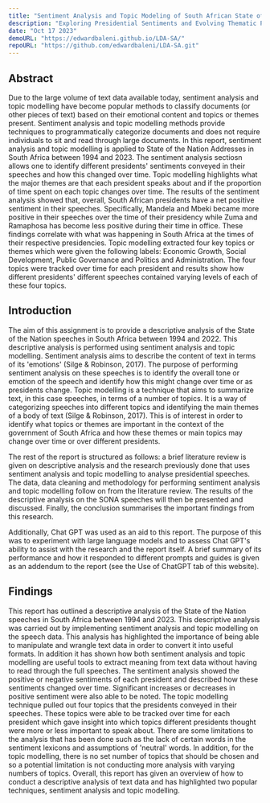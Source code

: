 ```yaml
---
title: "Sentiment Analysis and Topic Modeling of South African State of the Nation Addresses (1994-2023): Exploring Presidential Sentiments and Evolving Thematic Priorities"
description: "Exploring Presidential Sentiments and Evolving Thematic Priorities."
date: "Oct 17 2023"
demoURL: "https://edwardbaleni.github.io/LDA-SA/"
repoURL: "https://github.com/edwardbaleni/LDA-SA.git"
---
```


## Abstract

Due to the large volume of text data available today, sentiment analysis and topic modelling have become popular methods to classify documents (or other pieces of text) based on their emotional content and topics or themes present. Sentiment analysis and topic modelling methods provide techniques to programmatically categorize documents and does not require individuals to sit and read through large documents. In this report, sentiment analysis and topic modelling is applied to State of the Nation Addresses in South Africa between 1994 and 2023. The sentiment analysis sectiosn allows one to identify different presidents' sentiments conveyed in their speeches and how this changed over time. Topic modelling highlights what the major themes are that each president speaks about and if the proportion of time spent on each topic changes over time. The results of the sentiment analysis showed that, overall, South African presidents have a net positive sentiment in their speeches. Specifically, Mandela and Mbeki became more positive in their speeches over the time of their presidency while Zuma and Ramaphosa has become less positive during their time in office. These findings correlate with what was happening in South Africa at the times of their respective presidencies. Topic modelling extracted four key topics or themes which were given the following labels: Economic Growth, Social Development, Public Governance and Politics and Administration. The four topics were tracked over time for each president and results show how different presidents' different speeches contained varying levels of each of these four topics.

## Introduction

The aim of this assignment is to provide a descriptive analysis of the State of the Nation speeches in South Africa between 1994 and 2022. This descriptive analysis is performed using sentiment analysis and topic modelling. Sentiment analysis aims to describe the content of text in terms of its 'emotions' (Silge & Robinson, 2017). The purpose of performing sentiment analysis on these speeches is to identify the overall tone or emotion of the speech and identify how this might change over time or as presidents change. Topic modelling is a technique that aims to summarize text, in this case speeches, in terms of a number of topics. It is a way of categorizing speeches into different topics and identifying the main themes of a body of text (Silge & Robinson, 2017). This is of interest in order to identify what topics or themes are important in the context of the government of South Africa and how these themes or main topics may change over time or over different presidents.

The rest of the report is structured as follows: a brief literature review is given on descriptive analysis and the research previously done that uses sentiment analysis and topic modelling to analyse presidential speeches. The data, data cleaning and methodology for performing sentiment analysis and topic modelling follow on from the literature review. The results of the descriptive analysis on the SONA speeches will then be presented and discussed. Finally, the conclusion summarises the important findings from this research.

Additionally, Chat GPT was used as an aid to this report. The purpose of this was to experiment with large language models and to assess Chat GPT's ability to assist with the research and the report itself. A brief summary of its performance and how it responded to different prompts and guides is given as an addendum to the report (see the Use of ChatGPT tab of this website).


## Findings

This report has outlined a descriptive analysis of the State of the Nation speeches in South Africa between 1994 and 2023. This descriptive analysis was carried out by implementing sentiment analysis and topic modelling on the speech data. This analysis has highlighted the importance of being able to manipulate and wrangle text data in order to convert it into useful formats. In addition it has shown how both sentiment analysis and topic modelling are useful tools to extract meaning from text data without having to read through the full speeches. The sentiment analysis showed the positive or negative sentiments of each president and described how these sentiments changed over time. Significant increases or decreases in positive sentiment were also able to be noted. The topic modelling technique pulled out four topics that the presidents conveyed in their speeches. These topics were able to be tracked over time for each president which gave insight into which topics different presidents thought were more or less important to speak about. There are some limitations to the analysis that has been done such as the lack of certain words in the sentiment lexicons and assumptions of 'neutral' words. In addition, for the topic modelling, there is no set number of topics that should be chosen and so a potential limitation is not conducting more analysis with varying numbers of topics. Overall, this report has given an overview of how to conduct a descriptive analysis of text data and has highlighted two popular techniques, sentiment analysis and topic modelling.
